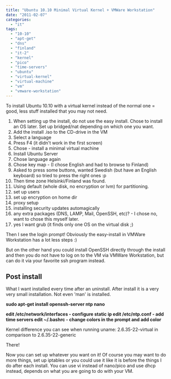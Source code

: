 ```yaml
---
title: "Ubuntu 10.10 Minimal Virtual Kernel + VMWare Workstation"
date: "2011-02-07"
categories: 
  - "it"
tags: 
  - "10-10"
  - "apt-get"
  - "dns"
  - "finland"
  - "it-2"
  - "kernel"
  - "pico"
  - "time-servers"
  - "ubuntu"
  - "virtual-kernel"
  - "virtual-machine"
  - "vm"
  - "vmware-workstation"
---
```


To install Ubuntu 10.10 with a virtual kernel instead of the normal one = good, less stuff installed that you may not need.

1. When setting up the install, do not use the easy install. Chose to install an OS later. Set up bridged/nat depending on which one you want.
2. Add the install .iso to the CD-drive in the VM
3. Select a language
4. Press F4 (it didn't work in the first screen)
5. Chose - install a minimal virtual machine
6. Install Ubuntu Server
7. Chose language again
8. Chose key map - (I chose English and had to browse to Finland)
9. Asked to press some buttons, wanted Swedish (but have an English keyboard) so tried to press the right ones :p
10. Then time zone Helsinki/Finland was found.
11. Using default (whole disk, no encryption or lvm) for partitioning.
12. set up users
13. set up encryption on home dir
14. proxy setup
15. installing security updates automagically
16. any extra packages (DNS, LAMP, Mail, OpenSSH, etc)? - I chose no, want to chose this myself later.
17. yes I want grub (it finds only one OS on the virtual disk ;)

Then I see the login prompt! Obviously the easy-install in VMWare Workstation has a lot less steps :)

But on the other hand you could install OpenSSH directly through the install and then you do not have to log on to the VM via VMWare Workstation, but can do it via your favorite ssh program instead.

## Post install

What I want installed every time after an uninstall. After install it is a very very small installation. Not even 'man' is installed.

**sudo apt-get install openssh-server ntp nano**

**edit /etc/network/interfaces - configure static ip edit /etc/ntp.conf - add time servers edit ~/.bashrc - change colors in the prompt and add color**

Kernel difference you can see when running uname: 2.6.35-22-virtual in comparison to 2.6.35-22-generic

There!

Now you can set up whatever you want on it! Of course you may want to do more things, set up iptables or you could use it like it is before the things I do after each install. You can use vi instead of nano/pico and use dhcp instead, depends on what you are going to do with your VM.
